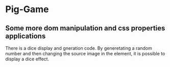 # Pig-Game

## Some more dom manipulation and css properties applications

There is a dice display and gneration code.
By generetating a random number and then changing the source image in the element, it is possible to display a dice effect.
